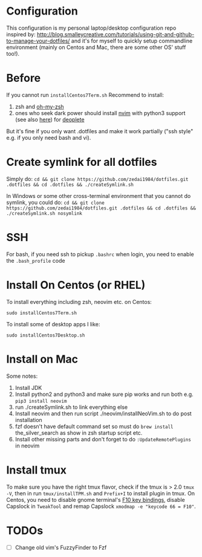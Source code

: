 # Configuration
This configuration is my personal laptop/desktop configuration repo inspired by: http://blog.smalleycreative.com/tutorials/using-git-and-github-to-manage-your-dotfiles/ and it's for myself to quickly setup commandline environment (mainly on Centos and Mac, there are some other OS' stuff too!).

# Before
If you cannot run `installCentos7Term.sh`
Recommend to install:
1. zsh and [oh-my-zsh](https://github.com/robbyrussell/oh-my-zsh)
2. ones who seek dark power should install [nvim](https://github.com/neovim/neovim/wiki/Installing-Neovim) with python3 support (see also [here](https://github.com/daizeng1984/dotfiles/blob/master/installCentos7Term.sh#L32-L36)) for [deoplete](https://github.com/Shougo/deoplete.nvim#installation)

But it's fine if you only want .dotfiles and make it work partially ("ssh style" e.g. if you only need bash and vi).

# Create symlink for all dotfiles
Simply do: `cd && git clone https://github.com/zedai1984/dotfiles.git .dotfiles && cd .dotfiles && ./createSymlink.sh`

In Windows  or some other cross-terminal environment that you cannot do symlink, you could do:
`cd && git clone https://github.com/zedai1984/dotfiles.git .dotfiles && cd .dotfiles && ./createSymlink.sh nosymlink`

# SSH
For bash, if you need ssh to pickup `.bashrc` when login, you need to enable the `.bash_profile` code

# Install On Centos (or RHEL)
To install everything including zsh, neovim etc. on Centos:
```{bash}
sudo installCentos7Term.sh
```

To install some of desktop apps I like:
```{bash}
sudo installCentos7Desktop.sh
```

# Install on Mac
Some notes:
1. Install JDK
2. Install python2 and python3 and make sure pip works and run both e.g. `pip3 install neovim`
3. run ./createSymlink.sh to link everything else
4. Install neovim and then run script ./neovim/installNeoVim.sh to do post installation
5. fzf doesn't have default command set so must do `brew install` the_silver_search as show in zsh startup script etc.
6. Install other missing parts and don't forget to do `:UpdateRemotePlugins` in neovim

# Install tmux
To make sure you have the right tmux flavor, check if the tmux is > 2.0 `tmux -V`, then in run `tmux/installTPM.sh` and `Prefix+I` to install plugin in tmux. On Centos, you need to disable gnome terminal's [F10 key bindings](https://ubuntu-tutorials.com/2007/07/16/disabling-the-f10-key-menu-accelerators-in-gnome-terminal/), disable Capslock in `TweakTool` and remap Capslock `xmodmap -e "keycode 66 = F10"`.

# TODOs
- [ ] Change old vim's FuzzyFinder to Fzf
